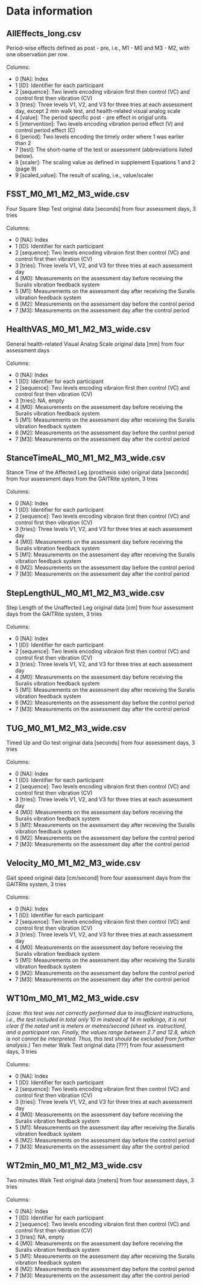 # Data information

## AllEffects_long.csv
Period-wise effects defined as post - pre, i.e., M1 - M0 and M3 - M2, with one observation per row.<br><br>
Columns:
- 0 [NA]: Index
- 1 [ID]: Identifier for each participant
- 2 [sequence]: Two levels encoding vibraion first then control (VC) and control first then vibration (CV)
- 3 [tries]: Three levels V1, V2, and V3 for three tries at each assessment day, except 2 min walk test, and health-related visual analog scale
- 4 [value]: The period specific post - pre effect in origial units
- 5 [intervention]: Two levels encoding vibration period effect (V) and control period effect (C)
- 6 [period]: Two levels encoding the timely order where 1 was earlier than 2
- 7 [test]: The short-name of the test or assessment (abbreviations listed below).
- 8 [scaler]: The scaling value as defined in supplement Equations 1 and 2 (page 9)
- 9 [scaled_value]: The result of scaling, i.e., value/scaler

## FSST_M0_M1_M2_M3_wide.csv
Four Square Step Test original data [seconds] from four assessment days, 3 tries<br><br>
Columns:
- 0 [NA]: Index
- 1 [ID]: Identifier for each participant
- 2 [sequence]: Two levels encoding vibraion first then control (VC) and control first then vibration (CV)
- 3 [tries]: Three levels V1, V2, and V3 for three tries at each assessment day
- 4 [M0]: Measurements on the assessment day before receiving the Suralis vibration feedback system
- 5 [M1]: Measurements on the assessment day after receiving the Suralis vibration feedback system
- 6 [M2]: Measurements on the assessment day before the control period
- 7 [M3]: Measurements on the assessment day after the control period

## HealthVAS_M0_M1_M2_M3_wide.csv
General health-related Visual Analog Scale original data [mm] from four assessment days<br><br>
Columns:
- 0 [NA]: Index
- 1 [ID]: Identifier for each participant
- 2 [sequence]: Two levels encoding vibraion first then control (VC) and control first then vibration (CV)
- 3 [tries]: NA, empty
- 4 [M0]: Measurements on the assessment day before receiving the Suralis vibration feedback system
- 5 [M1]: Measurements on the assessment day after receiving the Suralis vibration feedback system
- 6 [M2]: Measurements on the assessment day before the control period
- 7 [M3]: Measurements on the assessment day after the control period

## StanceTimeAL_M0_M1_M2_M3_wide.csv
Stance Time of the Affected Leg (prosthesis side) original data [seconds] from four assessment days from the GAITRite system, 3 tries<br><br>
Columns:
- 0 [NA]: Index
- 1 [ID]: Identifier for each participant
- 2 [sequence]: Two levels encoding vibraion first then control (VC) and control first then vibration (CV)
- 3 [tries]: Three levels V1, V2, and V3 for three tries at each assessment day
- 4 [M0]: Measurements on the assessment day before receiving the Suralis vibration feedback system
- 5 [M1]: Measurements on the assessment day after receiving the Suralis vibration feedback system
- 6 [M2]: Measurements on the assessment day before the control period
- 7 [M3]: Measurements on the assessment day after the control period

## StepLengthUL_M0_M1_M2_M3_wide.csv
Step Length of the Unaffected Leg original data [cm] from four assessment days from the GAITRite system, 3 tries<br><br>
Columns:
- 0 [NA]: Index
- 1 [ID]: Identifier for each participant
- 2 [sequence]: Two levels encoding vibraion first then control (VC) and control first then vibration (CV)
- 3 [tries]: Three levels V1, V2, and V3 for three tries at each assessment day
- 4 [M0]: Measurements on the assessment day before receiving the Suralis vibration feedback system
- 5 [M1]: Measurements on the assessment day after receiving the Suralis vibration feedback system
- 6 [M2]: Measurements on the assessment day before the control period
- 7 [M3]: Measurements on the assessment day after the control period

## TUG_M0_M1_M2_M3_wide.csv
Timed Up and Go test original data [seconds] from four assessment days, 3 tries<br><br>
Columns:
- 0 [NA]: Index
- 1 [ID]: Identifier for each participant
- 2 [sequence]: Two levels encoding vibraion first then control (VC) and control first then vibration (CV)
- 3 [tries]: Three levels V1, V2, and V3 for three tries at each assessment day
- 4 [M0]: Measurements on the assessment day before receiving the Suralis vibration feedback system
- 5 [M1]: Measurements on the assessment day after receiving the Suralis vibration feedback system
- 6 [M2]: Measurements on the assessment day before the control period
- 7 [M3]: Measurements on the assessment day after the control period

## Velocity_M0_M1_M2_M3_wide.csv
Gait speed original data  [cm/second] from four assessment days from the GAITRite system, 3 tries<br><br>
Columns:
- 0 [NA]: Index
- 1 [ID]: Identifier for each participant
- 2 [sequence]: Two levels encoding vibraion first then control (VC) and control first then vibration (CV)
- 3 [tries]: Three levels V1, V2, and V3 for three tries at each assessment day
- 4 [M0]: Measurements on the assessment day before receiving the Suralis vibration feedback system
- 5 [M1]: Measurements on the assessment day after receiving the Suralis vibration feedback system
- 6 [M2]: Measurements on the assessment day before the control period
- 7 [M3]: Measurements on the assessment day after the control period

## WT10m_M0_M1_M2_M3_wide.csv
*(cave: this test was not correctly performed due to insufficient instructions, i.e., the test included in total only 10 m instead of 14 m walkingo, it is not clear if the noted unit is meters or metres/second (sheet vs. instruction), and a participant ran. Finally, the values range between 2.7 and 12.8, which is not cannot be interpreted. Thus, this test should be excluded from further analysis.)*
Ten meter Walk Test original data [???] from four assessment days, 3 tries<br><br>
Columns:
- 0 [NA]: Index
- 1 [ID]: Identifier for each participant
- 2 [sequence]: Two levels encoding vibraion first then control (VC) and control first then vibration (CV)
- 3 [tries]: Three levels V1, V2, and V3 for three tries at each assessment day
- 4 [M0]: Measurements on the assessment day before receiving the Suralis vibration feedback system
- 5 [M1]: Measurements on the assessment day after receiving the Suralis vibration feedback system
- 6 [M2]: Measurements on the assessment day before the control period
- 7 [M3]: Measurements on the assessment day after the control period

## WT2min_M0_M1_M2_M3_wide.csv
Two minutes Walk Test original data [meters] from four assessment days, 3 tries<br><br>
Columns:
- 0 [NA]: Index
- 1 [ID]: Identifier for each participant
- 2 [sequence]: Two levels encoding vibraion first then control (VC) and control first then vibration (CV)
- 3 [tries]: NA, empty
- 4 [M0]: Measurements on the assessment day before receiving the Suralis vibration feedback system
- 5 [M1]: Measurements on the assessment day after receiving the Suralis vibration feedback system
- 6 [M2]: Measurements on the assessment day before the control period
- 7 [M3]: Measurements on the assessment day after the control period
